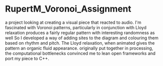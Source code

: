 # RupertM_Voronoi_Assignment

a project looking at creating a visual piece that reacted to audio. I'm fascinated with Voronoi patterns, particularly in conjunction with Lloyd relaxation produces a fairly regular pattern with interesting randomness as well So I developed a way of adding sites to the diagram and colouring them based on rhythm and pitch. The Lloyd relaxation, when animated gives the pattern an organic fluid appearance. originally put together in processing, the computational bottlenecks convinced me to lean open frameworks and port my piece to C++.
